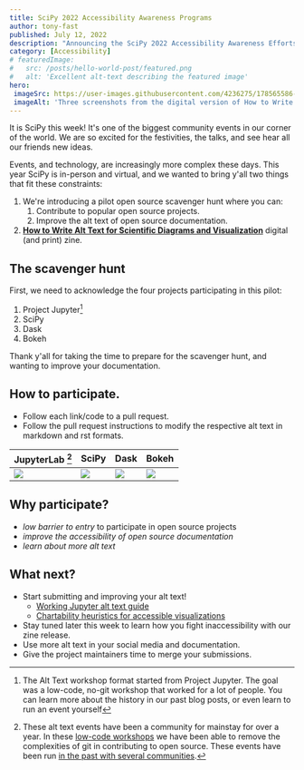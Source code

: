 ```yaml
---
title: SciPy 2022 Accessibility Awareness Programs
author: tony-fast
published: July 12, 2022
description: "Announcing the SciPy 2022 Accessibility Awareness Efforts"
category: [Accessibility]
# featuredImage:
#   src: /posts/hello-world-post/featured.png
#   alt: 'Excellent alt-text describing the featured image'
hero:
 imageSrc: https://user-images.githubusercontent.com/4236275/178565586-86a92247-c7dd-4a60-a580-a26dd85f16ae.png
 imageAlt: 'Three screenshots from the digital version of How to Write Alt Text for Scientific Diagrams and Visualization.'
---
```


It is SciPy this week! It's one of the biggest community events in our corner of the world. We are so excited for the festivities, the talks, and see hear all our friends new ideas.

Events, and technology, are increasingly more complex these days. This year SciPy is in-person and virtual, and we wanted to bring y'all two things that fit these constraints:

1. We're introducing a pilot open source scavenger hunt where you can:
   1. Contribute to popular open source projects.
   2. Improve the alt text of open source documentation.
2. [__How to Write Alt Text for Scientific Diagrams and Visualization__][zine] digital (and print) zine.

## The scavenger hunt

First, we need to acknowledge the four projects participating in this pilot:

1. Project Jupyter[^1]
2. SciPy
3. Dask
4. Bokeh

Thank y'all for taking the time to prepare for the scavenger hunt, and wanting to improve your documentation.

## How to participate.

- Follow each link/code to a pull request.
- Follow the pull request instructions to modify the respective alt text in markdown and rst formats.

| JupyterLab [^2]     | SciPy                 | Dask                | Bokeh                 |
| ------------------- | --------------------- | ------------------- | --------------------- |
| [![][jlabqr]][jlab] | [![][scipyqr]][scipy] | [![][daskqr]][dask] | [![][bokehqr]][bokeh] |

## Why participate?

- _low barrier to entry_ to participate in open source projects
- _improve the accessibility of open source documentation_
- _learn about more alt text_

## What next?

- Start submitting and improving your alt text!
  - [Working Jupyter alt text guide](https://github.com/Quansight-Labs/jupyter-accessibility-workshops/blob/main/docs/alt-text-guide.md#diagrams-charts-plots)
  - [Chartability heuristics for accessible visualizations](https://chartability.fizz.studio/)
- Stay tuned later this week to learn how you fight inaccessibility with our zine release.
- Use more alt text in your social media and documentation.
- Give the project maintainers time to merge your submissions.

[jlab]: https://github.com/isabela-pf/jupyterlab/pull/1
[jlabqr]: https://user-images.githubusercontent.com/4236275/176369870-6fd6501f-288d-48c5-8cc3-4eaad0a35ee1.png
[scipy]: https://github.com/scipy/scipy/pull/16546
[scipyqr]: https://user-images.githubusercontent.com/4236275/177211155-c9ef9a49-962d-429e-83ff-5ef1e9f96ca3.png
[dask]: https://github.com/pavithraes/dask/pull/1
[daskqr]: https://user-images.githubusercontent.com/4236275/177203555-1e0ef684-8113-4150-8909-2996cfbe060e.png
[bokeh]: https://github.com/bokeh/bokeh/pull/12211
[bokehqr]: https://user-images.githubusercontent.com/4236275/177208706-304e0176-969e-48a0-becd-730a8c92eb01.png
[placeholder]: #
[placeholderqr]: https://chart.googleapis.com/chart?cht=qr&chl=https%3A%2F%2Fgithub.com%2Falt-text-task-force&chs=300x300&choe=UTF-8&chld=L|2
[zine]: https://heyzine.com/flip-book/f47006ad71.html

[^1]: The Alt Text workshop format started from Project Jupyter. The goal was a low-code, no-git workshop that worked for a lot of people. You can learn more about the history in our past blog posts, or even learn to run an event yourself
[^2]: These alt text events have been a community for mainstay for over a year. In these [low-code workshops](https://labs.quansight.org/blog/2021/09/low-code-contributions-through-github) we have been able to remove the complexities of git in contributing to open source. These events have been run [in the past with several communities](https://github.com/isabela-pf/a11y-events/tree/main/workshop-resources/alt-text#past-events).
